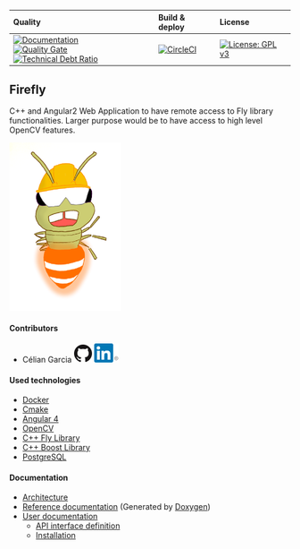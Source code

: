 | Quality | Build & deploy | License |
| :------ | :------------- | :------ |
| [![Documentation](https://codedocs.xyz/celian-garcia/firefly.svg)](https://codedocs.xyz/celian-garcia/firefly/) <br> [![Quality Gate](https://sonarcloud.io/api/project_badges/measure?project=firefly:firefly-api-sonar-runner&metric=alert_status)](https://sonarcloud.io/dashboard/index/firefly:firefly-api-sonar-runner) [![Technical Debt Ratio](https://sonarcloud.io/api/project_badges/measure?project=firefly%3Afirefly-api-sonar-runner&metric=sqale_index)](https://sonarcloud.io/dashboard/index/firefly:firefly-api-sonar-runner) | [![CircleCI](https://circleci.com/gh/celian-garcia/firefly-api.svg?style=shield)](https://circleci.com/gh/celian-garcia/firefly-api) | [![License: GPL v3](https://img.shields.io/badge/License-GPL%20v3-blue.svg)](https://www.gnu.org/licenses/gpl-3.0) |

## Firefly
C++ and Angular2 Web Application to have remote access to Fly library functionalities.
Larger purpose would be to have access to high level OpenCV features.

<img src="./docs/images/firefly_worker.png" width="200" />

#### Contributors
- Célian Garcia 
[![Github Célian Garcia](./docs/images/github.png)](https://github.com/celian-garcia)
[![Linkedin Célian Garcia](./docs/images/linkedin.png)](https://www.linkedin.com/in/celiangarcia/)

#### Used technologies
- [Docker](https://www.docker.com/)
- [Cmake](https://github.com/Kitware/CMake)
- [Angular 4](https://github.com/angular/angular)
- [OpenCV](https://github.com/opencv/opencv)
- [C++ Fly Library](https://github.com/celian-garcia/fly)
- [C++ Boost Library](https://github.com/boostorg/boost)
- [PostgreSQL](http://www.postgresqlfr.org/)

#### Documentation
- [Architecture](../../wiki/Architecture)
- [Reference documentation](../../wiki/Reference-documentation) (Generated by [Doxygen](https://github.com/doxygen/doxygen))
- [User documentation](../../wiki/User-documentation)
    - [API interface definition](../../wiki/User-documentation#api-interface-definition)
    - [Installation](../../wiki/User-documentation#installation)
